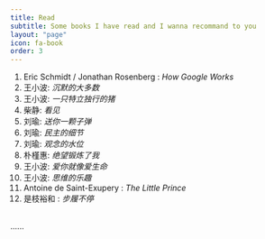 ```yaml
---
title: Read
subtitle: Some books I have read and I wanna recommand to you
layout: "page"
icon: fa-book
order: 3
---
```


1. Eric Schmidt / Jonathan Rosenberg : *How Google Works*
2. 王小波: *沉默的大多数*
3. 王小波: *一只特立独行的猪*
3. 柴静: *看见*
4. 刘瑜: *送你一颗子弹*
5. 刘瑜: *民主的细节*
6. 刘瑜: *观念的水位*
7. 朴槿惠: *绝望锻炼了我*
8. 王小波: *爱你就像爱生命*
9. 王小波: *思维的乐趣*
10. Antoine de Saint-Exupery : *The Little Prince*
11. 是枝裕和 : *步履不停*
<br/>
......


